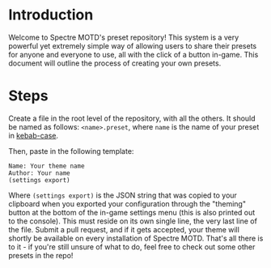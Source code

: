 # Introduction
Welcome to Spectre MOTD's preset repository! This system is a very powerful yet extremely simple way of allowing users to share their presets for anyone and everyone to use, all with the click of a button in-game. This document will outline the process of creating your own presets.

# Steps
Create a file in the root level of the repository, with all the others. It should be named as follows: `<name>.preset`, where `name` is the name of your preset in [kebab-case](http://wiki.c2.com/?KebabCase).

Then, paste in the following template:

```
Name: Your theme name
Author: Your name
(settings export)
```

Where `(settings export)` is the JSON string that was copied to your clipboard when you exported your configuration through the "theming" button at the bottom of the in-game settings menu (this is also printed out to the console). This must reside on its own single line, the very last line of the file. Submit a pull request, and if it gets accepted, your theme will shortly be available on every installation of Spectre MOTD. That's all there is to it - if you're still unsure of what to do, feel free to check out some other presets in the repo!
